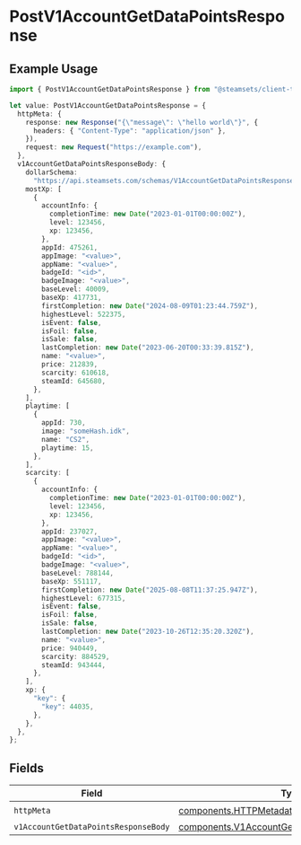 # PostV1AccountGetDataPointsResponse

## Example Usage

```typescript
import { PostV1AccountGetDataPointsResponse } from "@steamsets/client-ts/models/operations";

let value: PostV1AccountGetDataPointsResponse = {
  httpMeta: {
    response: new Response("{\"message\": \"hello world\"}", {
      headers: { "Content-Type": "application/json" },
    }),
    request: new Request("https://example.com"),
  },
  v1AccountGetDataPointsResponseBody: {
    dollarSchema:
      "https://api.steamsets.com/schemas/V1AccountGetDataPointsResponseBody.json",
    mostXp: [
      {
        accountInfo: {
          completionTime: new Date("2023-01-01T00:00:00Z"),
          level: 123456,
          xp: 123456,
        },
        appId: 475261,
        appImage: "<value>",
        appName: "<value>",
        badgeId: "<id>",
        badgeImage: "<value>",
        baseLevel: 40009,
        baseXp: 417731,
        firstCompletion: new Date("2024-08-09T01:23:44.759Z"),
        highestLevel: 522375,
        isEvent: false,
        isFoil: false,
        isSale: false,
        lastCompletion: new Date("2023-06-20T00:33:39.815Z"),
        name: "<value>",
        price: 212839,
        scarcity: 610618,
        steamId: 645680,
      },
    ],
    playtime: [
      {
        appId: 730,
        image: "someHash.idk",
        name: "CS2",
        playtime: 15,
      },
    ],
    scarcity: [
      {
        accountInfo: {
          completionTime: new Date("2023-01-01T00:00:00Z"),
          level: 123456,
          xp: 123456,
        },
        appId: 237027,
        appImage: "<value>",
        appName: "<value>",
        badgeId: "<id>",
        badgeImage: "<value>",
        baseLevel: 788144,
        baseXp: 551117,
        firstCompletion: new Date("2025-08-08T11:37:25.947Z"),
        highestLevel: 677315,
        isEvent: false,
        isFoil: false,
        isSale: false,
        lastCompletion: new Date("2023-10-26T12:35:20.320Z"),
        name: "<value>",
        price: 940449,
        scarcity: 884529,
        steamId: 943444,
      },
    ],
    xp: {
      "key": {
        "key": 44035,
      },
    },
  },
};
```

## Fields

| Field                                                                                                          | Type                                                                                                           | Required                                                                                                       | Description                                                                                                    |
| -------------------------------------------------------------------------------------------------------------- | -------------------------------------------------------------------------------------------------------------- | -------------------------------------------------------------------------------------------------------------- | -------------------------------------------------------------------------------------------------------------- |
| `httpMeta`                                                                                                     | [components.HTTPMetadata](../../models/components/httpmetadata.md)                                             | :heavy_check_mark:                                                                                             | N/A                                                                                                            |
| `v1AccountGetDataPointsResponseBody`                                                                           | [components.V1AccountGetDataPointsResponseBody](../../models/components/v1accountgetdatapointsresponsebody.md) | :heavy_minus_sign:                                                                                             | OK                                                                                                             |